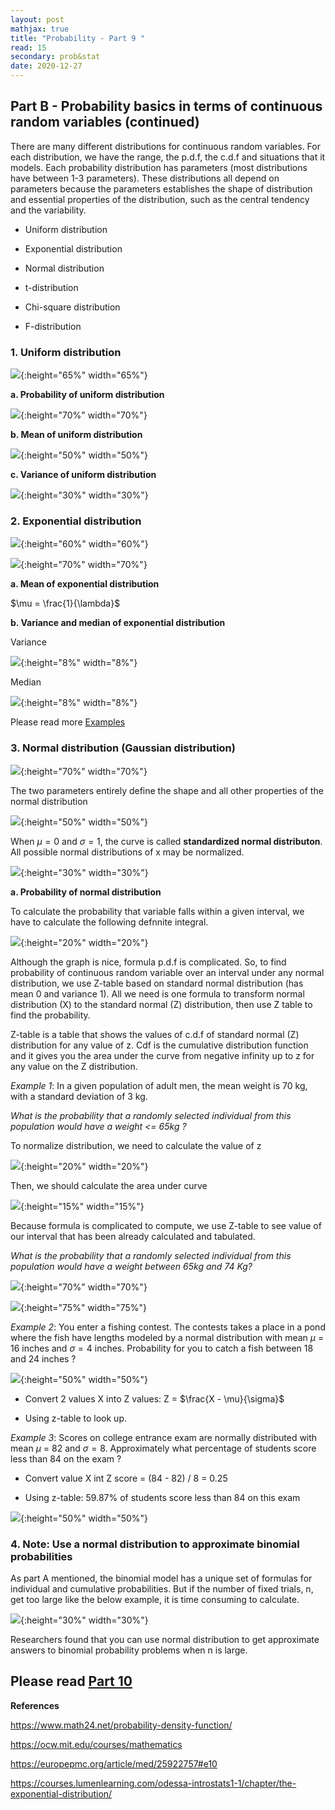 ```yaml
---
layout: post
mathjax: true
title: "Probability - Part 9 "
read: 15
secondary: prob&stat
date: 2020-12-27
---
```

## Part B - Probability basics in terms of continuous random variables (continued)

There are many different distributions for continuous random variables. For each distribution, we have the range, the p.d.f, the c.d.f and situations that it models. Each probability distribution has parameters (most distributions have between 1-3 parameters). These distributions all depend on parameters because the parameters establishes the shape of distribution and essential properties of the distribution, such as the central tendency and the variability.

+ Uniform distribution

+ Exponential distribution

+ Normal distribution

+ t-distribution

+ Chi-square distribution

+ F-distribution

### 1. Uniform distribution

![](/sources/prob9-1.png){:height="65%" width="65%"}

**a. Probability of uniform distribution**

![](/sources/prob9-2.png){:height="70%" width="70%"}

**b. Mean of uniform distribution**

![](/sources/prob9-3.png){:height="50%" width="50%"}

**c. Variance of uniform distribution**

![](/sources/prob9-4.png){:height="30%" width="30%"}

### 2. Exponential distribution

![](/sources/prob9-8.png){:height="60%" width="60%"}

![](/sources/prob9-5.png){:height="70%" width="70%"}

**a. Mean of exponential distribution**

$\mu = \frac{1}{\lambda}$

**b. Variance and median of exponential distribution**

Variance

![](/sources/prob9-6.png){:height="8%" width="8%"}

Median

![](/sources/prob9-7.png){:height="8%" width="8%"}

Please read more [Examples](https://courses.lumenlearning.com/odessa-introstats1-1/chapter/the-exponential-distribution/)

### 3. Normal distribution (Gaussian distribution)

![](/sources/prob9-9.png){:height="70%" width="70%"}

The two parameters entirely define the shape and all other properties of the normal distribution

![](/sources/prob9-10.png){:height="50%" width="50%"}

When $\mu = 0$ and $\sigma = 1$, the curve is called **standardized normal distributon**. All possible normal distributions of x may be normalized.

![](/sources/prob9-12.png){:height="30%" width="30%"}

**a. Probability of normal distribution**

To calculate the probability that variable falls within a given interval, we have to calculate the following defnnite integral.

![](/sources/prob9-13.png){:height="20%" width="20%"}

Although the graph is nice, formula p.d.f is complicated. So, to find probability of continuous random variable over an interval under any normal distribution, we use Z-table based on standard normal distribution (has mean 0 and variance 1). All we need is one formula to transform normal distribution (X) to the standard normal (Z) distribution, then use Z table to find the probability. 

Z-table is a table that shows the values of c.d.f of standard normal (Z) distribution for any value of z. Cdf is the cumulative distribution function and it gives you the area under the curve from negative infinity up to z for any value on the Z distribution.

*Example 1*: In a given population of adult men, the mean weight is 70 kg, with a standard deviation of 3 kg. 

*What is the probability that a randomly selected individual from this population would have a weight <= 65kg ?*

To normalize distribution, we need to calculate the value of z

![](/sources/prob9-14.png){:height="20%" width="20%"}

Then, we should calculate the area under curve 

![](/sources/prob9-15.png){:height="15%" width="15%"}

Because formula is complicated to compute, we use Z-table to see value of our interval that has been already calculated and tabulated.

*What is the probability that a randomly selected individual from this population would have a weight between 65kg and 74 Kg?*

![](/sources/prob9-11.png){:height="70%" width="70%"}

![](/sources/prob9-16.png){:height="75%" width="75%"}

*Example 2*: You enter a fishing contest. The contests takes a place in a pond where the fish have lengths modeled by a normal distribution with mean $\mu$ = 16 inches and $\sigma = 4$ inches. Probability for you to catch a fish between 18 and 24 inches ? 

![](/sources/prob6-3.png){:height="50%" width="50%"}

+ Convert 2 values X into Z values: Z = $\frac{X - \mu}{\sigma}$

+ Using z-table to look up. 

*Example 3*: Scores on college entrance exam are normally distributed with mean $\mu$ = 82 and $\sigma = 8$. Approximately what percentage of students score less than 84 on the exam ?

+ Convert value X int Z score = (84 - 82) / 8 = 0.25

+ Using z-table: 59.87% of students score less than 84 on this exam
  
![](/sources/prob6-4.png){:height="50%" width="50%"}

### 4. Note: Use a normal distribution to approximate binomial probabilities

As part A mentioned, the binomial model has a unique set of formulas for individual and cumulative probabilities. But if the number of fixed trials, n, get too large like the below example, it is time consuming to calculate.

![](/sources/prob6-5.png){:height="30%" width="30%"}

Researchers found that you can use normal distribution to get approximate answers to binomial probability problems when n is large. 

Please read [Part 10](https://lytranp.github.io/notes/prob10)
--------------
**References**

https://www.math24.net/probability-density-function/

https://ocw.mit.edu/courses/mathematics

https://europepmc.org/article/med/25922757#e10

https://courses.lumenlearning.com/odessa-introstats1-1/chapter/the-exponential-distribution/